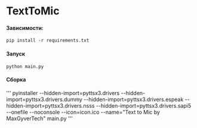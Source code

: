# TextToMic

#### Зависимости:
`pip install -r requirements.txt`

#### Запуск 
`python main.py`
#### Сборка

'''
pyinstaller --hidden-import=pyttsx3.drivers --hidden-import=pyttsx3.drivers.dummy --hidden-import=pyttsx3.drivers.espeak --hidden-import=pyttsx3.drivers.nsss --hidden-import=pyttsx3.drivers.sapi5 --onefile --noconsole --icon=icon.ico --name="Text to Mic by MaxGyverTech" main.py
'''